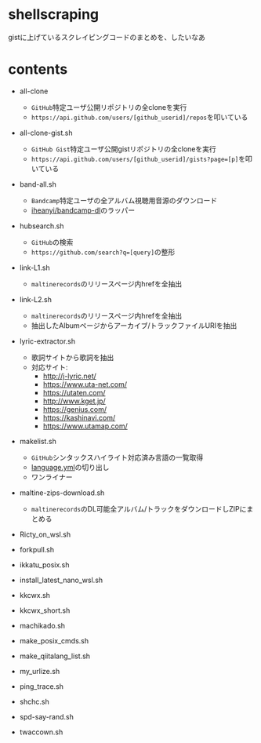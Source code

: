 # shellscraping
gistに上げているスクレイピングコードのまとめを、したいなあ
# contents
- all-clone
  - `GitHub`特定ユーザ公開リポジトリの全cloneを実行
  - `https://api.github.com/users/[github_userid]/repos`を叩いている
- all-clone-gist.sh
  - `GitHub Gist`特定ユーザ公開gistリポジトリの全cloneを実行
  - `https://api.github.com/users/[github_userid]/gists?page=[p]`を叩いている
- band-all.sh
  - `Bandcamp`特定ユーザの全アルバム視聴用音源のダウンロード
  - [iheanyi/bandcamp-dl](https://github.com/iheanyi/bandcamp-dl)のラッパー
- hubsearch.sh
  - `GitHub`の検索
  - `https://github.com/search?q=[query]`の整形
- link-L1.sh
  - `maltinerecords`のリリースページ内hrefを全抽出
- link-L2.sh
  - `maltinerecords`のリリースページ内hrefを全抽出
  - 抽出したAlbumページからアーカイブ/トラックファイルURIを抽出
- lyric-extractor.sh
  - 歌詞サイトから歌詞を抽出
  - 対応サイト:
    - http://j-lyric.net/
    - https://www.uta-net.com/
    - https://utaten.com/
    - http://www.kget.jp/
    - https://genius.com/
    - https://kashinavi.com/
    - https://www.utamap.com/
- makelist.sh
  - `GitHub`シンタックスハイライト対応済み言語の一覧取得
  - [language.yml](https://raw.githubusercontent.com/github/linguist/master/lib/linguist/languages.yml)の切り出し
  - ワンライナー
- maltine-zips-download.sh
  - `maltinerecords`のDL可能全アルバム/トラックをダウンロードしZIPにまとめる
- Ricty_on_wsl.sh

- forkpull.sh
- ikkatu_posix.sh
- install_latest_nano_wsl.sh
- kkcwx.sh
- kkcwx_short.sh
- machikado.sh
- make_posix_cmds.sh
- make_qiitalang_list.sh
- my_urlize.sh
- ping_trace.sh
- shchc.sh
- spd-say-rand.sh
- twaccown.sh
